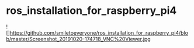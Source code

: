 # ros_installation_for_raspberry_pi4

![]https://github.com/smiletoeveryone/ros_installation_for_raspberry_pi4/blob/master/Screenshot_20191020-174718_VNC%20Viewer.jpg
